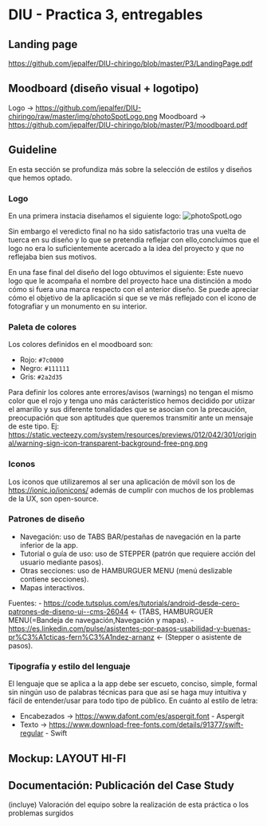# DIU - Practica 3, entregables

## Landing page
https://github.com/jepalfer/DIU-chiringo/blob/master/P3/LandingPage.pdf

## Moodboard (diseño visual + logotipo)   
Logo -> https://github.com/jepalfer/DIU-chiringo/raw/master/img/photoSpotLogo.png
Moodboard -> https://github.com/jepalfer/DIU-chiringo/blob/master/P3/moodboard.pdf

## Guideline
En esta sección se profundiza más sobre la selección de estilos y diseños que hemos optado.

### Logo 
En una primera instacia diseñamos el siguiente logo:
 ![photoSpotLogo](https://github.com/jepalfer/DIU-chiringo/assets/104898981/0c572043-6073-4cd8-9141-ef409692442a)

Sin embargo el veredicto final no ha sido satisfactorio tras una vuelta de tuerca en su diseño y lo que se pretendía reflejar con ello,concluimos que el logo no era lo suficientemente acercado a la idea del proyecto y que no reflejaba bien sus motivos.
 <Introducir segundo logo>
 
En una fase final del diseño del logo obtuvimos el siguiente:
 <Introducir logo nuevo>
Este nuevo logo que le acompaña el nombre del proyecto hace una distinción a modo cómo si fuera una marca respecto con el anterior diseño. Se puede apreciar cómo el objetivo de la aplicación si que se ve más reflejado con el icono de fotografiar y un monumento en su interior.
  
### Paleta de colores
Los colores definidos en el moodboard son:
  - Rojo: `#7c0000` 
  - Negro: `#111111`
  - Gris: `#2a2d35`

 Para definir los colores ante errores/avisos (warnings) no tengan el mismo color que el rojo y tenga uno más carácterístico hemos decidido por utiizar el amarillo y sus diferente tonalidades que se asocian con la precaución, preocupación que son aptitudes que queremos transmitir ante un mensaje de este tipo.
  Ej: https://static.vecteezy.com/system/resources/previews/012/042/301/original/warning-sign-icon-transparent-background-free-png.png
  
 ### Iconos
 Los iconos que utilizaremos al ser una aplicación de móvil son los de https://ionic.io/ionicons/ además de cumplir con muchos de los problemas de la UX, son open-source.
 
 ### Patrones de diseño
  - Navegación: uso de TABS BAR/pestañas de navegación en la parte inferior de la app.
  - Tutorial o guía de uso: uso de STEPPER (patrón que requiere acción del usuario mediante pasos).
  - Otras secciones: uso de HAMBURGUER MENU (menú deslizable contiene secciones).
  - Mapas interactivos.
  
  Fuentes: -  https://code.tutsplus.com/es/tutorials/android-desde-cero-patrones-de-diseno-ui--cms-26044 <- (TABS, HAMBURGUER MENU(=Bandeja de navegación,Navegación y mapas).
           - https://es.linkedin.com/pulse/asistentes-por-pasos-usabilidad-y-buenas-pr%C3%A1cticas-fern%C3%A1ndez-arnanz <- (Stepper o asistente de pasos).
                                                                                                                    
 ### Tipografía y estilo del lenguaje
 El lenguaje que se aplica a la app debe ser escueto, conciso, simple, formal sin ningún uso de palabras técnicas para que así se haga muy intuitiva y fácil de entender/usar para todo tipo de público.
 En cuánto al estilo de letra:
  - Encabezados -> https://www.dafont.com/es/aspergit.font - Aspergit
  - Texto -> https://www.download-free-fonts.com/details/91377/swift-regular - Swift

## Mockup: LAYOUT HI-FI


## Documentación: Publicación del Case Study


(incluye) Valoración del equipo sobre la realización de esta práctica o los problemas surgidos
 
